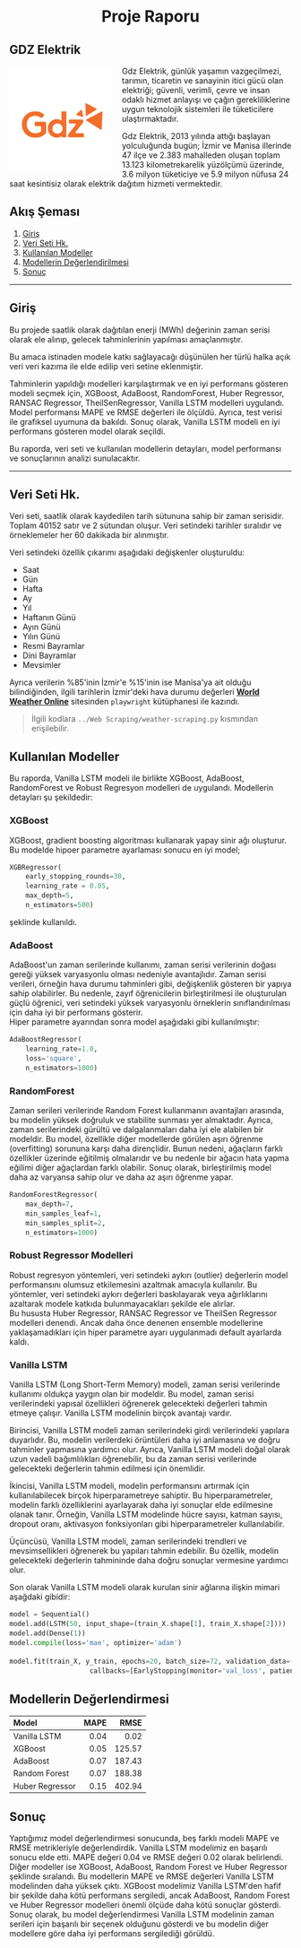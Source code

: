 <h1 align="center">Proje Raporu</h1>

<h2>GDZ Elektrik</h2>

<img src='./Images/gdz-logo.jpg' style="float: left;margin:5px 20px 5px 1px" height='180'> 

Gdz Elektrik, günlük yaşamın vazgeçilmezi, tarımın, ticaretin ve sanayinin itici gücü olan elektriği; güvenli, verimli, çevre ve insan odaklı hizmet anlayışı ve çağın gerekliliklerine uygun teknolojik sistemleri ile tüketicilere ulaştırmaktadır.

Gdz Elektrik, 2013 yılında attığı başlayan yolculuğunda bugün; İzmir ve Manisa illerinde 47 ilçe ve 2.383 mahalleden oluşan toplam 13.123 kilometrekarelik yüzölçümü üzerinde, 3.6 milyon tüketiciye ve 5.9  milyon nüfusa  24 saat kesintisiz olarak elektrik dağıtım hizmeti vermektedir.

## Akış Şeması
1. [Giriş](#giriş)
1. [Veri Seti Hk.](#veri-seti-hk)
1. [Kullanılan Modeller](#kullanılan-modeller)
1. [Modellerin Değerlendirilmesi](#modellerin-değerlendirmesi)
1. [Sonuç](#sonuç)

<hr>

## Giriş

Bu projede saatlik olarak dağıtılan enerji (MWh) değerinin zaman serisi olarak ele alınıp,  gelecek tahminlerinin yapılması amaçlanmıştır.

Bu amaca istinaden modele katkı sağlayacağı düşünülen her türlü halka açık veri veri kazıma ile elde edilip veri setine eklenmiştir.

Tahminlerin yapıldığı modelleri karşılaştırmak ve en iyi performans gösteren modeli seçmek için, XGBoost, AdaBoost, RandomForest, Huber Regressor, RANSAC Regressor, TheilSenRegressor, Vanilla LSTM modelleri uygulandı. Model performansı MAPE ve RMSE değerleri ile ölçüldü. Ayrıca, test verisi ile grafiksel uyumuna da bakıldı. Sonuç olarak, Vanilla LSTM modeli en iyi performans gösteren model olarak seçildi.

Bu raporda, veri seti ve kullanılan modellerin detayları, model performansı ve sonuçlarının analizi sunulacaktır.

<hr>

## Veri Seti Hk.
Veri seti, saatlik olarak kaydedilen tarih sütununa sahip bir zaman serisidir. Toplam 40152 satır ve 2 sütundan oluşur. Veri setindeki tarihler sıralıdır ve örneklemeler her 60 dakikada bir alınmıştır.

Veri setindeki özellik çıkarımı aşağıdaki değişkenler oluşturuldu:
* Saat
* Gün
* Hafta
* Ay
* Yıl
* Haftanın Günü
* Ayın Günü
* Yılın Günü
* Resmi Bayramlar
* Dini Bayramlar
* Mevsimler

Ayrıca verilerin %85'inin İzmir'e %15'inin ise Manisa'ya ait olduğu bilindiğinden, ilgili tarihlerin İzmir'deki hava durumu değerleri **[World Weather Online](https://www.worldweatheronline.com/izmir-weather-history/izmir/tr.aspx)** sitesinden `playwright` kütüphanesi ile kazındı.

> İlgili kodlara `../Web Scraping/weather-scraping.py` kısmından erişilebilir.

## Kullanılan Modeller
Bu raporda, Vanilla LSTM modeli ile birlikte XGBoost, AdaBoost, RandomForest ve Robust Regresyon modelleri de uygulandı. Modellerin detayları şu şekildedir:

### XGBoost
XGBoost, gradient boosting algoritması kullanarak yapay sinir ağı oluşturur. Bu modelde hipoer parametre ayarlaması sonucu en iyi model;
```py
XGBRegressor(
    early_stopping_rounds=30,
    learning_rate = 0.05,
    max_depth=5,
    n_estimators=500)
```
şeklinde kullanıldı.


### AdaBoost
AdaBoost'un zaman serilerinde kullanımı, zaman serisi verilerinin doğası gereği yüksek varyasyonlu olması nedeniyle avantajlıdır. Zaman serisi verileri, örneğin hava durumu tahminleri gibi, değişkenlik gösteren bir yapıya sahip olabilirler. Bu nedenle, zayıf öğrenicilerin birleştirilmesi ile oluşturulan güçlü öğrenici, veri setindeki yüksek varyasyonlu örneklerin sınıflandırılması için daha iyi bir performans gösterir.  
Hiper parametre ayarından sonra model aşağıdaki gibi kullanılmıştır:
```py
AdaBoostRegressor(
    learning_rate=1.0,
    loss='square',
    n_estimators=1000)
```

### RandomForest
Zaman serileri verilerinde Random Forest kullanmanın avantajları arasında, bu modelin yüksek doğruluk ve stabilite sunması yer almaktadır. Ayrıca, zaman serilerindeki gürültü ve dalgalanmaları daha iyi ele alabilen bir modeldir. Bu model, özellikle diğer modellerde görülen aşırı öğrenme (overfitting) sorununa karşı daha dirençlidir. Bunun nedeni, ağaçların farklı özellikler üzerinde eğitilmiş olmalarıdır ve bu nedenle bir ağacın hata yapma eğilimi diğer ağaçlardan farklı olabilir. Sonuç olarak, birleştirilmiş model daha az varyansa sahip olur ve daha az aşırı öğrenme yapar.
```py
RandomForestRegressor(
    max_depth=7,
    min_samples_leaf=1,
    min_samples_split=2,
    n_estimators=1000)
```

### Robust Regressor Modelleri
Robust regresyon yöntemleri, veri setindeki aykırı (outlier) değerlerin model performansını olumsuz etkilemesini azaltmak amacıyla kullanılır. Bu yöntemler, veri setindeki aykırı değerleri baskılayarak veya ağırlıklarını azaltarak modele katkıda bulunmayacakları şekilde ele alırlar.  
Bu hususta Huber Regressor, RANSAC Regressor ve TheilSen Regressor modelleri denendi. Ancak daha önce denenen ensemble modellerine yaklaşamadıkları için hiper parametre ayarı uygulanmadı default ayarlarda kaldı.

### Vanilla LSTM
Vanilla LSTM (Long Short-Term Memory) modeli, zaman serisi verilerinde kullanımı oldukça yaygın olan bir modeldir. Bu model, zaman serisi verilerindeki yapısal özellikleri öğrenerek gelecekteki değerleri tahmin etmeye çalışır. Vanilla LSTM modelinin birçok avantajı vardır.

Birincisi, Vanilla LSTM modeli zaman serilerindeki girdi verilerindeki yapılara duyarlıdır. Bu, modelin verilerdeki örüntüleri daha iyi anlamasına ve doğru tahminler yapmasına yardımcı olur. Ayrıca, Vanilla LSTM modeli doğal olarak uzun vadeli bağımlılıkları öğrenebilir, bu da zaman serisi verilerinde gelecekteki değerlerin tahmin edilmesi için önemlidir.

İkincisi, Vanilla LSTM modeli, modelin performansını artırmak için kullanılabilecek birçok hiperparametreye sahiptir. Bu hiperparametreler, modelin farklı özelliklerini ayarlayarak daha iyi sonuçlar elde edilmesine olanak tanır. Örneğin, Vanilla LSTM modelinde hücre sayısı, katman sayısı, dropout oranı, aktivasyon fonksiyonları gibi hiperparametreler kullanılabilir.

Üçüncüsü, Vanilla LSTM modeli, zaman serilerindeki trendleri ve mevsimsellikleri öğrenerek bu yapıları tahmin edebilir. Bu özellik, modelin gelecekteki değerlerin tahmininde daha doğru sonuçlar vermesine yardımcı olur.

Son olarak Vanilla LSTM modeli olarak kurulan sinir ağlarına ilişkin mimari aşağdaki gibidir:
```py
model = Sequential()
model.add(LSTM(50, input_shape=(train_X.shape[1], train_X.shape[2])))
model.add(Dense(1))
model.compile(loss='mae', optimizer='adam')

model.fit(train_X, y_train, epochs=20, batch_size=72, validation_data=(test_X, y_test), 
                    callbacks=[EarlyStopping(monitor='val_loss', patience=10)], verbose=0, shuffle=False)
```

## Modellerin Değerlendirmesi

|Model|MAPE|RMSE|
|:---|---:|--:|
|Vanilla LSTM|0.04|0.02|
|XGBoost|0.05|125.57|
|AdaBoost|0.07|187.43|
|Random Forest|0.07|188.38|
|Huber Regressor|0.15|402.94|

## Sonuç
Yaptığımız model değerlendirmesi sonucunda, beş farklı modeli MAPE ve RMSE metrikleriyle değerlendirdik. Vanilla LSTM modelimiz en başarılı sonucu elde etti. MAPE değeri 0.04 ve RMSE değeri 0.02 olarak belirlendi. Diğer modeller ise XGBoost, AdaBoost, Random Forest ve Huber Regressor şeklinde sıralandı. Bu modellerin MAPE ve RMSE değerleri Vanilla LSTM modelinden daha yüksek çıktı. XGBoost modelimiz Vanilla LSTM'den hafif bir şekilde daha kötü performans sergiledi, ancak AdaBoost, Random Forest ve Huber Regressor modelleri önemli ölçüde daha kötü sonuçlar gösterdi. Sonuç olarak, bu model değerlendirmesi Vanilla LSTM modelinin zaman serileri için başarılı bir seçenek olduğunu gösterdi ve bu modelin diğer modellere göre daha iyi performans sergilediği görüldü.
